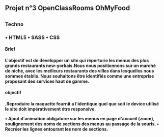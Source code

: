 <h2>Projet n°3 OpenClassRooms OhMyFood<h2>
<h3>Techno<h3>
<p>• HTML5 • SASS • CSS<p>

<h4>Brief<h4>
<p>L'objectif est de développer un site qui répertorie les menus des plus grands restaurants
new-yorkais.Nous nous positionnons sur un marché de niche, avec les meilleurs restaurants des villes
dans lesquelles nous sommes établis. Nous souhaitons être identifiés comme une
entreprise proposant des services haut de gamme.<p>

<h4>objectif<h4>
<p>.Reproduire la maquette fournit a l'identique quel que soit le device utilisé le site doit impérativement étre responsive.<p>
<p>• Ajout d'animation obligatoire sur les menus en page d'accueil (zoom), soulignement des noms de sections des menus au passage de la souris. • Recréer les lignes entourant les nom de sections.<p>
